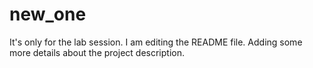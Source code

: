# new_one
It's only for the lab session.
I am editing the README file. Adding some more details about the project description.
